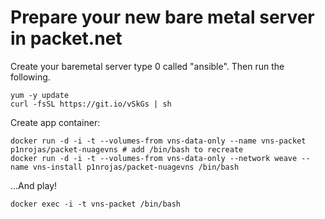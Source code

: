 # Prepare your new bare metal server in packet.net

Create your baremetal server type 0 called "ansible".
Then run the following.

```
yum -y update
curl -fsSL https://git.io/vSkGs | sh
```

Create app container:
```
docker run -d -i -t --volumes-from vns-data-only --name vns-packet p1nrojas/packet-nuagevns # add /bin/bash to recreate
docker run -d -i -t --volumes-from vns-data-only --network weave --name vns-install p1nrojas/packet-nuagevns /bin/bash
```
...And play!
```
docker exec -i -t vns-packet /bin/bash
```
